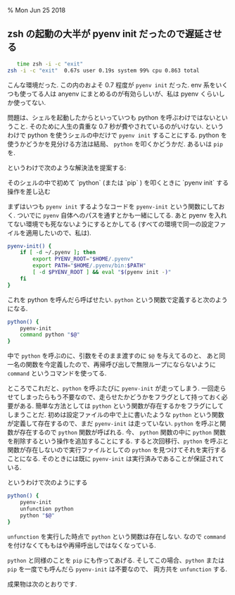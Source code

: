 % Mon Jun 25 2018
## zsh の起動の大半が pyenv init だったので遅延させる 

```bash
   time zsh -i -c "exit"
zsh -i -c "exit"  0.67s user 0.19s system 99% cpu 0.863 total
```

こんな環境だった.
この内のおよそ 0.7 程度が `pyenv init` だった.
env 系をいくつも使ってる人は anyenv にまとめるのが有効らしいが、私は pyenv くらいしか使ってない.

問題は、シェルを起動したからといっていつも python を呼ぶわけではないということ.
そのために人生の貴重な 0.7 秒が費やされているのがいけない.
というわけで python を使うシェルの中だけで `pyenv init` することにする.
python を使うかどうかを見分ける方法は結局、 `python` を叩くかどうかだ.
あるいは `pip` を.

というわけで次のような解決法を提案する:

<div class=thm>
そのシェルの中で初めて `python` (または `pip` ) を叩くときに `pyenv init` する操作を差し込む</div>

まずはいつも `pyenv init` するようなコードを `pyenv-init` という関数にしておく.
ついでに `pyenv` 自体へのパスを通すとかも一緒にしてる.
あと pyenv を入れてない環境でも死なないようにするとかしてる
(すべての環境で同一の設定ファイルを適用したいので、私は).

```bash
pyenv-init() {
    if [ -d ~/.pyenv ]; then
        export PYENV_ROOT="$HOME/.pyenv"
        export PATH="$HOME/.pyenv/bin:$PATH"
        [ -d $PYENV_ROOT ] && eval "$(pyenv init -)"
    fi
}
```

これを python を呼んだら呼ばせたい.
`python` という関数で定義すると次のようになる.

```bash
python() {
    pyenv-init
    command python "$@"
}
```

中で `python` を呼ぶのに、引数をそのまま渡すのに `$@` を与えてるのと、
あと同一名の関数を今定義したので、再帰呼び出しで無限ループにならないように `command` というコマンドを使ってる.

ところでこれだと、`python` を呼ぶたびに `pyenv-init` が走ってしまう.
一回走らせてしまったらもう不要なので、走らせたかどうかをフラグとして持っておく必要がある.
簡単な方法としては `python` という関数が存在するかをフラグにしてしまうことだ.
初めは設定ファイルの中で上に書いたような `python` という関数が定義して存在するので、まだ `pyenv-init` は走っていない.
`python` を呼ぶと関数が存在するので `python` 関数が呼ばれる.
今、 `python` 関数の中に `python` 関数を削除するという操作を追加することにする.
すると次回移行、`python` を呼ぶと関数が存在しないので実行ファイルとしての `python` を見つけてそれを実行することになる.
そのときには既に `pyenv-init` は実行済みであることが保証されている.

というわけで次のようにする

```bash
python() {
    pyenv-init
    unfunction python
    python "$@"
}
```

`unfunction` を実行した時点で `python` という関数は存在しない.
なので `command` を付けなくてももはや再帰呼出しではなくなっている.

`python` と同様のことを `pip` にも作ってあげる.
そしてこの場合、`python` または `pip` を一度でも呼んだら `pyenv-init` は不要なので、
両方共を `unfunction` する.

成果物は次のとおりです.
<script src="https://gist.github.com/cympfh/3d5c36cebe65c83f3c9325c8822847a6.js"></script>
